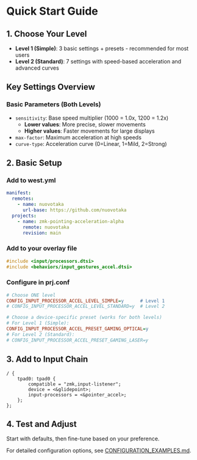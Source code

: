 # Quick Start Guide

## 1. Choose Your Level

- **Level 1 (Simple)**: 3 basic settings + presets - recommended for most users
- **Level 2 (Standard)**: 7 settings with speed-based acceleration and advanced curves

## Key Settings Overview

### Basic Parameters (Both Levels)

- `sensitivity`: Base speed multiplier (1000 = 1.0x, 1200 = 1.2x)
  - **Lower values**: More precise, slower movements
  - **Higher values**: Faster movements for large displays
- `max-factor`: Maximum acceleration at high speeds
- `curve-type`: Acceleration curve (0=Linear, 1=Mild, 2=Strong)

## 2. Basic Setup

### Add to west.yml

```yaml
manifest:
  remotes:
    - name: nuovotaka
      url-base: https://github.com/nuovotaka
  projects:
    - name: zmk-pointing-acceleration-alpha
      remote: nuovotaka
      revision: main
```

### Add to your overlay file

```c
#include <input/processors.dtsi>
#include <behaviors/input_gestures_accel.dtsi>
```

### Configure in prj.conf

```ini
# Choose ONE level
CONFIG_INPUT_PROCESSOR_ACCEL_LEVEL_SIMPLE=y      # Level 1
# CONFIG_INPUT_PROCESSOR_ACCEL_LEVEL_STANDARD=y  # Level 2

# Choose a device-specific preset (works for both levels)
# For Level 1 (Simple):
CONFIG_INPUT_PROCESSOR_ACCEL_PRESET_GAMING_OPTICAL=y
# For Level 2 (Standard):
# CONFIG_INPUT_PROCESSOR_ACCEL_PRESET_GAMING_LASER=y
```

## 3. Add to Input Chain

```devicetree
/ {
    tpad0: tpad0 {
        compatible = "zmk,input-listener";
        device = <&glidepoint>;
        input-processors = <&pointer_accel>;
    };
};
```

## 4. Test and Adjust

Start with defaults, then fine-tune based on your preference.

For detailed configuration options, see [CONFIGURATION_EXAMPLES.md](CONFIGURATION_EXAMPLES.md).

